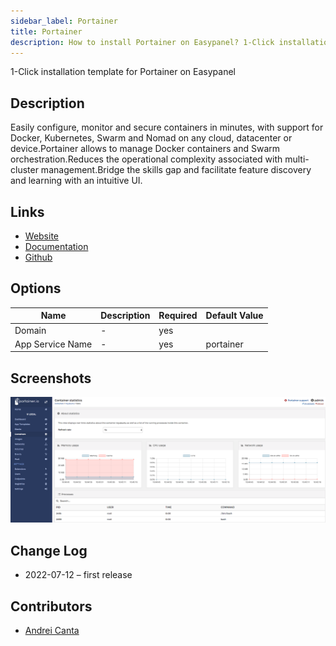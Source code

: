 ```yaml
---
sidebar_label: Portainer
title: Portainer
description: How to install Portainer on Easypanel? 1-Click installation template for Portainer on Easypanel
---
```


<!-- generated -->

1-Click installation template for Portainer on Easypanel

## Description

Easily configure, monitor and secure containers in minutes, with support for Docker, Kubernetes, Swarm and Nomad on any cloud, datacenter or device.Portainer allows to manage Docker containers and Swarm orchestration.Reduces the operational complexity associated with multi-cluster management.Bridge the skills gap and facilitate feature discovery and learning with an intuitive UI.

## Links

- [Website](https://www.portainer.io/)
- [Documentation](https://docs.portainer.io/)
- [Github](https://github.com/portainer/portainer#readme)

## Options

Name | Description | Required | Default Value
-|-|-|-
Domain | - | yes | 
App Service Name | - | yes | portainer

## Screenshots

![Portainer Screenshot](./assets/screenshot.png)

## Change Log

- 2022-07-12 – first release

## Contributors

- [Andrei Canta](https://github.com/deiucanta)
